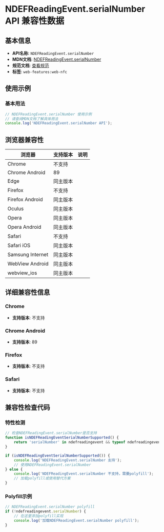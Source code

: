 # NDEFReadingEvent.serialNumber API 兼容性数据

## 基本信息

- **API名称**: `NDEFReadingEvent.serialNumber`
- **MDN文档**: [NDEFReadingEvent.serialNumber](https://developer.mozilla.org/docs/Web/API/NDEFReadingEvent/serialNumber)
- **规范文档**: [查看规范](https://w3c.github.io/web-nfc/#dom-ndefreadingevent-serialnumber)
- **标签**: `web-features:web-nfc`

## 使用示例

### 基本用法

```javascript
// NDEFReadingEvent.serialNumber 使用示例
// 请查阅MDN文档了解具体用法
console.log('NDEFReadingEvent.serialNumber API');
```

## 浏览器兼容性

| 浏览器 | 支持版本 | 说明 |
|--------|----------|------|
| Chrome | 不支持 |  |
| Chrome Android | 89 |  |
| Edge | 同主版本 |  |
| Firefox | 不支持 |  |
| Firefox Android | 同主版本 |  |
| Oculus | 同主版本 |  |
| Opera | 同主版本 |  |
| Opera Android | 同主版本 |  |
| Safari | 不支持 |  |
| Safari iOS | 同主版本 |  |
| Samsung Internet | 同主版本 |  |
| WebView Android | 同主版本 |  |
| webview_ios | 同主版本 |  |

## 详细兼容性信息

### Chrome

- **支持版本**: 不支持

### Chrome Android

- **支持版本**: 89

### Firefox

- **支持版本**: 不支持

### Safari

- **支持版本**: 不支持

## 兼容性检查代码

### 特性检测

```javascript
// 检查NDEFReadingEvent.serialNumber是否支持
function isNDEFReadingEventSerialNumberSupported() {
    return 'serialNumber' in ndefreadingevent && typeof ndefreadingevent.serialNumber === 'function';
}

if (isNDEFReadingEventSerialNumberSupported()) {
    console.log('NDEFReadingEvent.serialNumber 支持');
    // 使用NDEFReadingEvent.serialNumber
} else {
    console.log('NDEFReadingEvent.serialNumber 不支持，需要polyfill');
    // 加载polyfill或使用替代方案
}
```

### Polyfill示例

```javascript
// NDEFReadingEvent.serialNumber polyfill
if (!ndefreadingevent.serialNumber) {
    // 在这里添加polyfill实现
    console.log('加载NDEFReadingEvent.serialNumber polyfill');
}
```

